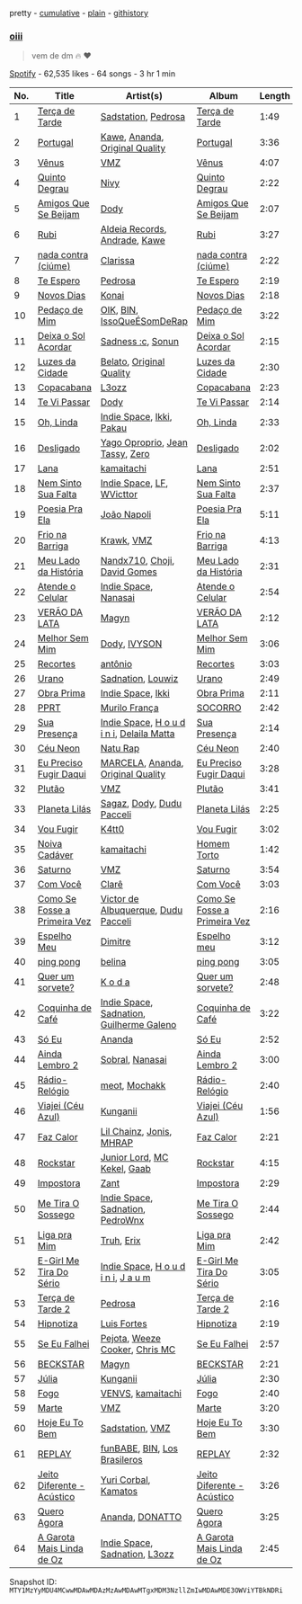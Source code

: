 pretty - [cumulative](/playlists/cumulative/37i9dQZF1DXcSVNtcbJ15L.md) - [plain](/playlists/plain/37i9dQZF1DXcSVNtcbJ15L) - [githistory](https://github.githistory.xyz/mackorone/spotify-playlist-archive/blob/main/playlists/plain/37i9dQZF1DXcSVNtcbJ15L)

### [oiii](https://open.spotify.com/playlist/37i9dQZF1DXcSVNtcbJ15L)

> vem de dm 🔥  ❤️

[Spotify](https://open.spotify.com/user/spotify) - 62,535 likes - 64 songs - 3 hr 1 min

| No. | Title | Artist(s) | Album | Length |
|---|---|---|---|---|
| 1 | [Terça de Tarde](https://open.spotify.com/track/2XyHmHCOvNogoRiWBA1L1I) | [Sadstation](https://open.spotify.com/artist/4OFUU6MkPNc2X96UJMlR0h), [Pedrosa](https://open.spotify.com/artist/41iSmIaCOZWguy6ZVspcF2) | [Terça de Tarde](https://open.spotify.com/album/0hEmoFuvmyY7UOTUElgLmu) | 1:49 |
| 2 | [Portugal](https://open.spotify.com/track/1tLBXifMqnSqLZrk1Rsl8n) | [Kawe](https://open.spotify.com/artist/1TYJOhNSxMOODWiDVhuyZb), [Ananda](https://open.spotify.com/artist/2TqXAXuNUnnzzCTuAs5DX5), [Original Quality](https://open.spotify.com/artist/5ZTnWo7IY6rdIxm6aTSR84) | [Portugal](https://open.spotify.com/album/5Acna8vDUeXMHpPTjf3J3h) | 3:36 |
| 3 | [Vênus](https://open.spotify.com/track/5TChJtHcdZXJILz64SylZi) | [VMZ](https://open.spotify.com/artist/5sgcRRQA3HrL1AVk6oMUeg) | [Vênus](https://open.spotify.com/album/3IWdWQcegW47JGPRM30t5S) | 4:07 |
| 4 | [Quinto Degrau](https://open.spotify.com/track/3FmdH6c6eh2fQZ0UNwuVMz) | [Nivy](https://open.spotify.com/artist/70cJFTHKCTRuBdNNn741Xh) | [Quinto Degrau](https://open.spotify.com/album/07wckfxRJIRQKwWyqr8VI8) | 2:22 |
| 5 | [Amigos Que Se Beijam](https://open.spotify.com/track/5b7LOeiHvIhmj7rxzPSrzm) | [Dody](https://open.spotify.com/artist/57zabUYj0PmYHv4YeaeiEs) | [Amigos Que Se Beijam](https://open.spotify.com/album/0GxaNSeUoWDFYolnWKvGzN) | 2:07 |
| 6 | [Rubi](https://open.spotify.com/track/3SOiQUQ988zKilwom5t0tS) | [Aldeia Records](https://open.spotify.com/artist/5q9yc7RScObCN016xvstXM), [Andrade](https://open.spotify.com/artist/2R5AqLTQob9ojaJVg26TDQ), [Kawe](https://open.spotify.com/artist/1TYJOhNSxMOODWiDVhuyZb) | [Rubi](https://open.spotify.com/album/4kEjE9IxjZuHveMQ62t6bw) | 3:27 |
| 7 | [nada contra \(ciúme\)](https://open.spotify.com/track/1YGLrVineKYS0UzvBAA3gH) | [Clarissa](https://open.spotify.com/artist/0DLHvj99Ne31Ockr6koARK) | [nada contra \(ciúme\)](https://open.spotify.com/album/0GKDqWpEF0cRw9Q6Ha1zpH) | 2:22 |
| 8 | [Te Espero](https://open.spotify.com/track/0DJDVFbVe9KF4xnVxDhi09) | [Pedrosa](https://open.spotify.com/artist/41iSmIaCOZWguy6ZVspcF2) | [Te Espero](https://open.spotify.com/album/4VOctUPHdfnjnQUXsJ9J36) | 2:19 |
| 9 | [Novos Dias](https://open.spotify.com/track/4mn42Ofg4kUBUmRAwiZjft) | [Konai](https://open.spotify.com/artist/12YpLBd0FvDYA0c4nsaxFp) | [Novos Dias](https://open.spotify.com/album/5w2QDXAhOMe4SjyiM59yT5) | 2:18 |
| 10 | [Pedaço de Mim](https://open.spotify.com/track/2fEgPCDD0qRvZeVrY381EW) | [OIK](https://open.spotify.com/artist/1B5n6jsxvFldc6Nq8Wx8VJ), [BIN](https://open.spotify.com/artist/1WXbiUMl1AT9Inb619xPUg), [IssoQueÉSomDeRap](https://open.spotify.com/artist/43DrL9cHm49HEwg85idE2c) | [Pedaço de Mim](https://open.spotify.com/album/0msDENReQijY9ggVdqOw9B) | 3:22 |
| 11 | [Deixa o Sol Acordar](https://open.spotify.com/track/3Jb0xeInjjQslSrgUj3bPC) | [Sadness :c](https://open.spotify.com/artist/5pvKSKOm1QGAf5BZoD9WEr), [Sonun](https://open.spotify.com/artist/3qGEW1rw4ehiyz3ySwTxMZ) | [Deixa o Sol Acordar](https://open.spotify.com/album/3cWxjqkOUmYcQ7AC28c3Kp) | 2:15 |
| 12 | [Luzes da Cidade](https://open.spotify.com/track/2CTTflN4rA96cmMq8NpjND) | [Belato](https://open.spotify.com/artist/1j0b8QZNoluRO17A2PJh62), [Original Quality](https://open.spotify.com/artist/5ZTnWo7IY6rdIxm6aTSR84) | [Luzes da Cidade](https://open.spotify.com/album/2be4Abf3oT5rIfeNvcINIX) | 2:30 |
| 13 | [Copacabana](https://open.spotify.com/track/2tyvnpNAEWSH7ZMLxDwnFV) | [L3ozz](https://open.spotify.com/artist/2re8PPjIT5xydo7CAYQb02) | [Copacabana](https://open.spotify.com/album/059xp13b7fffD12Rdc2XDs) | 2:23 |
| 14 | [Te Vi Passar](https://open.spotify.com/track/49jP8SX1HfjBi5cw3g8Ctq) | [Dody](https://open.spotify.com/artist/57zabUYj0PmYHv4YeaeiEs) | [Te Vi Passar](https://open.spotify.com/album/5Cmil5GE8LJ46Nu1Yw1690) | 2:14 |
| 15 | [Oh, Linda](https://open.spotify.com/track/2mCs9GkmTggqhWIBm4a9RO) | [Indie Space](https://open.spotify.com/artist/0W1Rb8JlinMAExLtluwWxr), [Ikki](https://open.spotify.com/artist/5uxYttuMvoojMzmPmWWg6T), [Pakau](https://open.spotify.com/artist/111jpJz8XiWltrlZwZPioK) | [Oh, Linda](https://open.spotify.com/album/2dD4DpNJXtmPCtxuOaLltY) | 2:33 |
| 16 | [Desligado](https://open.spotify.com/track/2919vhmu3wuoNnUgcZBL6w) | [Yago Oproprio](https://open.spotify.com/artist/7HoPy2YmahCCaYaFSFq497), [Jean Tassy](https://open.spotify.com/artist/6XQrv3AiNUS61JFK1VITTU), [Zero](https://open.spotify.com/artist/1t58HpJzdyzWvRl2mo0ZIR) | [Desligado](https://open.spotify.com/album/0ZMqBtsnyJiSPmFVRC2pSC) | 2:02 |
| 17 | [Lana](https://open.spotify.com/track/6njzueGON26Kj3dy0wQUxs) | [kamaitachi](https://open.spotify.com/artist/1ISc8zhrqxd5WrJMkMMLSm) | [Lana](https://open.spotify.com/album/0EOvuq1kpXFM5N6ZUCfZj5) | 2:51 |
| 18 | [Nem Sinto Sua Falta](https://open.spotify.com/track/4BxNHRXUeuploDVNrxnUX6) | [Indie Space](https://open.spotify.com/artist/0W1Rb8JlinMAExLtluwWxr), [LF](https://open.spotify.com/artist/4XTEaGrwzx4f87DfPztViW), [WVicttor](https://open.spotify.com/artist/4czNp3alCTl7x8X2v0Yhr5) | [Nem Sinto Sua Falta](https://open.spotify.com/album/0ptQMvWY7zn7cIGD6iWoE8) | 2:37 |
| 19 | [Poesia Pra Ela](https://open.spotify.com/track/2muI2ZlXv8AVeoB2cE5kTl) | [João Napoli](https://open.spotify.com/artist/0LcE3YrT8d2Bc0ylmnnx1L) | [Poesia Pra Ela](https://open.spotify.com/album/4WJqg5tBknaiUoa9oH7sPU) | 5:11 |
| 20 | [Frio na Barriga](https://open.spotify.com/track/2hZ6Ap7gFkSoGBOFHw89Ql) | [Krawk](https://open.spotify.com/artist/7a99I3BHPvsv4aBVNqb4g4), [VMZ](https://open.spotify.com/artist/5sgcRRQA3HrL1AVk6oMUeg) | [Frio na Barriga](https://open.spotify.com/album/26JIFAIG2z4jDSVK75vHr3) | 4:13 |
| 21 | [Meu Lado da História](https://open.spotify.com/track/08LiZsFrLkWYtd20jeqWLh) | [Nandx710](https://open.spotify.com/artist/6Kk3DH8cxWFrTq9ajqck22), [Choji](https://open.spotify.com/artist/2gx1zKYcIAUboisufcHkjB), [David Gomes](https://open.spotify.com/artist/16hlg6k7mG0fnOOWxVBmuV) | [Meu Lado da História](https://open.spotify.com/album/5mWCIurXAUfxn3e0K9WX4T) | 2:31 |
| 22 | [Atende o Celular](https://open.spotify.com/track/4EOqOj69x0J7adGabCvKjw) | [Indie Space](https://open.spotify.com/artist/0W1Rb8JlinMAExLtluwWxr), [Nanasai](https://open.spotify.com/artist/67PBrqP0nECUumF2AQ8G6S) | [Atende o Celular](https://open.spotify.com/album/6K0ErGr3QPMvDttVAnG8di) | 2:54 |
| 23 | [VERÃO DA LATA](https://open.spotify.com/track/4wUmnHlr4iogXJJEinjX5q) | [Magyn](https://open.spotify.com/artist/4WQ90yZHNwvRHZSWCG5dpU) | [VERÃO DA LATA](https://open.spotify.com/album/5cgpuZRjShzDMoHav6aT7X) | 2:12 |
| 24 | [Melhor Sem Mim](https://open.spotify.com/track/1hUzkO738a6LoYIBhMCR0r) | [Dody](https://open.spotify.com/artist/57zabUYj0PmYHv4YeaeiEs), [IVYSON](https://open.spotify.com/artist/4oZ941RuRcTCaWxV8YptJu) | [Melhor Sem Mim](https://open.spotify.com/album/088K4X8hrYw2RTyxs6q77A) | 3:06 |
| 25 | [Recortes](https://open.spotify.com/track/7EtVFjjD8UPvBgihf5YPFy) | [antônio](https://open.spotify.com/artist/0gBzJRqpKs6se8l0coo7ue) | [Recortes](https://open.spotify.com/album/7bzLCXibLD9nzYwE7iBR8y) | 3:03 |
| 26 | [Urano](https://open.spotify.com/track/4EJNoAGrRzb9020WLghozN) | [Sadnation](https://open.spotify.com/artist/03eBztaT761cekpkMOZEDY), [Louwiz](https://open.spotify.com/artist/0Q7iTb96HAijk2P0kQ9Xp3) | [Urano](https://open.spotify.com/album/7AvojkVgptdIw9PBtW9uwY) | 2:49 |
| 27 | [Obra Prima](https://open.spotify.com/track/1sKpYhvUIcTewqsrIUEHoS) | [Indie Space](https://open.spotify.com/artist/0W1Rb8JlinMAExLtluwWxr), [Ikki](https://open.spotify.com/artist/5uxYttuMvoojMzmPmWWg6T) | [Obra Prima](https://open.spotify.com/album/74x5o43BW51HjgZeWDZIGD) | 2:11 |
| 28 | [PPRT](https://open.spotify.com/track/7jRujYuZFzPMMk2PMG7SfZ) | [Murilo França](https://open.spotify.com/artist/0PyoItyf0vbCXpSRuSdbtn) | [SOCORRO](https://open.spotify.com/album/4zpfBMqFzFyDUQA2y6KKKD) | 2:42 |
| 29 | [Sua Presença](https://open.spotify.com/track/2O1CgtFQhx7StmDxNg5Isq) | [Indie Space](https://open.spotify.com/artist/0W1Rb8JlinMAExLtluwWxr), [H o u d i n i](https://open.spotify.com/artist/2xysuV21VYh93dle4QZq7T), [Delaila Matta](https://open.spotify.com/artist/4hLKMU32ZyHZQ9vlYXCweB) | [Sua Presença](https://open.spotify.com/album/4J1rpTfBX9wyzM8CO5ODy5) | 2:14 |
| 30 | [Céu Neon](https://open.spotify.com/track/77lJZx5Aj7FymJE1nPuc0N) | [Natu Rap](https://open.spotify.com/artist/0PtLgb2wKQeuLHaNftz0mk) | [Céu Neon](https://open.spotify.com/album/0tOuA6nhzH5sUn3ZSLrvLM) | 2:40 |
| 31 | [Eu Preciso Fugir Daqui](https://open.spotify.com/track/4nHnd42dlZe4pvmEVl3Yst) | [MARCELA](https://open.spotify.com/artist/3hFbbks3zwyoCO6GEBu3wt), [Ananda](https://open.spotify.com/artist/2TqXAXuNUnnzzCTuAs5DX5), [Original Quality](https://open.spotify.com/artist/5ZTnWo7IY6rdIxm6aTSR84) | [Eu Preciso Fugir Daqui](https://open.spotify.com/album/4YiFLVrTe54WuZrcjrsFoD) | 3:28 |
| 32 | [Plutão](https://open.spotify.com/track/3ydmNkAyYq0AKtG8sTfE9P) | [VMZ](https://open.spotify.com/artist/5sgcRRQA3HrL1AVk6oMUeg) | [Plutão](https://open.spotify.com/album/2sZzCGg7xCNdWQwoVaFuro) | 3:41 |
| 33 | [Planeta Lilás](https://open.spotify.com/track/1WC5DDdi6iSoYzrRb6pX8V) | [Sagaz](https://open.spotify.com/artist/5rl6n6CUJu1WGsvzf5m8M8), [Dody](https://open.spotify.com/artist/57zabUYj0PmYHv4YeaeiEs), [Dudu Pacceli](https://open.spotify.com/artist/5O6LBBltqS4jHn90iy85Bj) | [Planeta Lilás](https://open.spotify.com/album/7rhYE7LriwOaFMkPjB4qpR) | 2:25 |
| 34 | [Vou Fugir](https://open.spotify.com/track/2zC4ae9xvZduLtJY8wHpc9) | [K4tt0](https://open.spotify.com/artist/5YpokbwUkNnmqyKVJiO2E3) | [Vou Fugir](https://open.spotify.com/album/3RbJ7Fv2U1rILm2AiThpEM) | 3:02 |
| 35 | [Noiva Cadáver](https://open.spotify.com/track/1e0S2LL2am7tFwrUxCI9oV) | [kamaitachi](https://open.spotify.com/artist/1ISc8zhrqxd5WrJMkMMLSm) | [Homem Torto](https://open.spotify.com/album/4ghHxBJbufMNGo6eD0NsOL) | 1:42 |
| 36 | [Saturno](https://open.spotify.com/track/30929halSXzxtYut5Jm152) | [VMZ](https://open.spotify.com/artist/5sgcRRQA3HrL1AVk6oMUeg) | [Saturno](https://open.spotify.com/album/4sB0goURJma5hqTtI1MdEx) | 3:54 |
| 37 | [Com Você](https://open.spotify.com/track/1DpeR4mARvKqjLakvmISxa) | [Clarê](https://open.spotify.com/artist/3tCje10vtuMxVbrL64EsMF) | [Com Você](https://open.spotify.com/album/4cWeVMCz1c5n7kVS0nzEgp) | 3:03 |
| 38 | [Como Se Fosse a Primeira Vez](https://open.spotify.com/track/7feU3MT0RImQ1pC2DJHbCw) | [Victor de Albuquerque](https://open.spotify.com/artist/5HJapWQnaATkzrc8UGlKgD), [Dudu Pacceli](https://open.spotify.com/artist/5O6LBBltqS4jHn90iy85Bj) | [Como Se Fosse a Primeira Vez](https://open.spotify.com/album/0y13SIfG3kpyhMJWx01kYK) | 2:16 |
| 39 | [Espelho Meu](https://open.spotify.com/track/7JDV1Mw6D8IQJst0w3NYmD) | [Dimitre](https://open.spotify.com/artist/4mzh8Rz93TKnaChyWoZGxz) | [Espelho meu](https://open.spotify.com/album/3uxyRYWIKDu89kIbt1AoUa) | 3:12 |
| 40 | [ping pong](https://open.spotify.com/track/44hMfAKIEFgSCBdgjVVjHr) | [belina](https://open.spotify.com/artist/3WhJVsZAzkUvuUQt2UycMg) | [ping pong](https://open.spotify.com/album/6UuwUOUJpp0vwpQgFdviTN) | 3:05 |
| 41 | [Quer um sorvete?](https://open.spotify.com/track/7FvudQjnqmKHru7whaHVY3) | [K o d a](https://open.spotify.com/artist/0d39uPZOBEBNEai4P6eKoC) | [Quer um sorvete?](https://open.spotify.com/album/0JG3s687wofD6eQpa2FofA) | 2:48 |
| 42 | [Coquinha de Café](https://open.spotify.com/track/2wKsVwVQzc9tp9zdNRmwB1) | [Indie Space](https://open.spotify.com/artist/0W1Rb8JlinMAExLtluwWxr), [Sadnation](https://open.spotify.com/artist/03eBztaT761cekpkMOZEDY), [Guilherme Galeno](https://open.spotify.com/artist/31aLhhJNZBcilYlPCXxdGv) | [Coquinha de Café](https://open.spotify.com/album/3HQ8wBouWUkLeljTZLKmtO) | 3:22 |
| 43 | [Só Eu](https://open.spotify.com/track/6MOKtdcZrMOjTFcAOqKyQQ) | [Ananda](https://open.spotify.com/artist/2TqXAXuNUnnzzCTuAs5DX5) | [Só Eu](https://open.spotify.com/album/5BP4n60jKYxbs3HSo2944E) | 2:52 |
| 44 | [Ainda Lembro 2](https://open.spotify.com/track/5zEu047A1dckMMPk2ipsIP) | [Sobral](https://open.spotify.com/artist/1iffB8upqqDnx6UX8P3kz2), [Nanasai](https://open.spotify.com/artist/67PBrqP0nECUumF2AQ8G6S) | [Ainda Lembro 2](https://open.spotify.com/album/7JmNFkUeNhHBgqAHlOucMP) | 3:00 |
| 45 | [Rádio\-Relógio](https://open.spotify.com/track/6hrq44XyDxvIkhemm70sbd) | [meot](https://open.spotify.com/artist/20xtrfwLue7Sslipsez0NI), [Mochakk](https://open.spotify.com/artist/0rTh1tAdrEbdKZBTiiAQSo) | [Rádio\-Relógio](https://open.spotify.com/album/1Y2Nb9q1h3WK2NjSdVGX6u) | 2:40 |
| 46 | [Viajei \(Céu Azul\)](https://open.spotify.com/track/1v8d01YpILuG1zEbjoYVBl) | [Kunganii](https://open.spotify.com/artist/6Q52y6Y1JkSEMPnFSd5nlv) | [Viajei \(Céu Azul\)](https://open.spotify.com/album/5FvBLrkA6aphReFKdbeIMz) | 1:56 |
| 47 | [Faz Calor](https://open.spotify.com/track/3ZaK8PfUPouyYTjg1FwBrg) | [Lil Chainz](https://open.spotify.com/artist/6LRVpC7lJ4IYrPNeAiylYB), [Jonis](https://open.spotify.com/artist/12nbzTpTTl5EW9LmNcY7Sn), [MHRAP](https://open.spotify.com/artist/7w4W5Yr7oTBAqhglv0IP87) | [Faz Calor](https://open.spotify.com/album/0atczb3hWSrMtRyOhvFXUM) | 2:21 |
| 48 | [Rockstar](https://open.spotify.com/track/6MeMDyJpSZ25KIxksb6buc) | [Junior Lord](https://open.spotify.com/artist/6rFkZxhheU9l1nODgZm4SP), [MC Kekel](https://open.spotify.com/artist/2ZXnTEyYopSLCDiz5Z0XIf), [Gaab](https://open.spotify.com/artist/2iK1rsbYstkSVn57M4s8ut) | [Rockstar](https://open.spotify.com/album/5hhi0tip2L13MxUfE9QNeu) | 4:15 |
| 49 | [Impostora](https://open.spotify.com/track/6ExrmqIqeqynFQdC65B1gE) | [Zant](https://open.spotify.com/artist/0GVaM9LtM51CEGq6FJ3MC8) | [Impostora](https://open.spotify.com/album/2uqjImKj6YXjeojVG2zPWG) | 2:29 |
| 50 | [Me Tira O Sossego](https://open.spotify.com/track/2os0PZg85oglHfJtBfpz6t) | [Indie Space](https://open.spotify.com/artist/0W1Rb8JlinMAExLtluwWxr), [Sadnation](https://open.spotify.com/artist/03eBztaT761cekpkMOZEDY), [PedroWnx](https://open.spotify.com/artist/6xhWbJdf04v6FfSXOQWxP1) | [Me Tira O Sossego](https://open.spotify.com/album/2es0GKloxQo0T6EOQtwBF2) | 2:44 |
| 51 | [Liga pra Mim](https://open.spotify.com/track/519BX7HBoxCmvlqv4XKo7L) | [Truh](https://open.spotify.com/artist/7htWEHwEK1hZFkDeTkdOHQ), [Erix](https://open.spotify.com/artist/1nBbgjGsyozg0Ybfr49tma) | [Liga pra Mim](https://open.spotify.com/album/4kJq6ltzbq9VJw0Bwgq32O) | 2:42 |
| 52 | [E\-Girl Me Tira Do Sério](https://open.spotify.com/track/0GlUNYKRfTGhnSBzIgquPE) | [Indie Space](https://open.spotify.com/artist/0W1Rb8JlinMAExLtluwWxr), [H o u d i n i](https://open.spotify.com/artist/2xysuV21VYh93dle4QZq7T), [J a u m](https://open.spotify.com/artist/1IyuVaJ5TMJ9GYJBYVu5Di) | [E\-Girl Me Tira Do Sério](https://open.spotify.com/album/4mhUCtMXTaGylGsZBFKz2Y) | 3:05 |
| 53 | [Terça de Tarde 2](https://open.spotify.com/track/3MlMMabvVmUVrAGHekqAOn) | [Pedrosa](https://open.spotify.com/artist/41iSmIaCOZWguy6ZVspcF2) | [Terça de Tarde 2](https://open.spotify.com/album/7y3db4Z73wTyMTCacTcUtL) | 2:16 |
| 54 | [Hipnotiza](https://open.spotify.com/track/0dkyy1SM9pU1AND0NhaiFc) | [Luis Fortes](https://open.spotify.com/artist/59jhGrdFhrRFKR9AbmcBmg) | [Hipnotiza](https://open.spotify.com/album/78VwZTQlrrIBEruikZrNRJ) | 2:19 |
| 55 | [Se Eu Falhei](https://open.spotify.com/track/7fltehcRKtCLn1ddVz53vM) | [Pejota](https://open.spotify.com/artist/3W10YNoIzqgJymjc5ULDzu), [Weeze Cooker](https://open.spotify.com/artist/2rgWI1W1YEsU6oeYJLbfWo), [Chris MC](https://open.spotify.com/artist/0obu7Om4zu9ahul5DI4JtY) | [Se Eu Falhei](https://open.spotify.com/album/0nwZA8g6vvpBbQ9kon3FlL) | 2:57 |
| 56 | [BECKSTAR](https://open.spotify.com/track/7yqLFVLpu9i41mQvMkQNUv) | [Magyn](https://open.spotify.com/artist/4WQ90yZHNwvRHZSWCG5dpU) | [BECKSTAR](https://open.spotify.com/album/38m3QTMDvnfTMz12tAZmBa) | 2:21 |
| 57 | [Júlia](https://open.spotify.com/track/4BN1FuzbCcBkULDpCVXeg9) | [Kunganii](https://open.spotify.com/artist/6Q52y6Y1JkSEMPnFSd5nlv) | [Júlia](https://open.spotify.com/album/5xHjd2zRPkv0rESSnVBPVH) | 2:30 |
| 58 | [Fogo](https://open.spotify.com/track/7ev64ImfrKOFhReYZ0AJBj) | [VENVS](https://open.spotify.com/artist/2ocUyV60vAnpvfuqszD3XG), [kamaitachi](https://open.spotify.com/artist/1ISc8zhrqxd5WrJMkMMLSm) | [Fogo](https://open.spotify.com/album/36N0m4UtqwvrfpLWd6aFKi) | 2:40 |
| 59 | [Marte](https://open.spotify.com/track/77Dr548oQBYjy5zbVyn8QL) | [VMZ](https://open.spotify.com/artist/5sgcRRQA3HrL1AVk6oMUeg) | [Marte](https://open.spotify.com/album/7LwqaFIUzOj366DPg81IAJ) | 3:20 |
| 60 | [Hoje Eu To Bem](https://open.spotify.com/track/22CjgU71oAk6kIY8HDYxWL) | [Sadstation](https://open.spotify.com/artist/4OFUU6MkPNc2X96UJMlR0h), [VMZ](https://open.spotify.com/artist/5sgcRRQA3HrL1AVk6oMUeg) | [Hoje Eu To Bem](https://open.spotify.com/album/4kgrFABuHVoPSYgk2TyBMb) | 3:30 |
| 61 | [REPLAY](https://open.spotify.com/track/1Zkb83g9CET0JiQ9vxlFIQ) | [funBABE](https://open.spotify.com/artist/7BDrGAjK6k6TyxEKxRuHSl), [BIN](https://open.spotify.com/artist/1WXbiUMl1AT9Inb619xPUg), [Los Brasileros](https://open.spotify.com/artist/0j1Tuh5A6zWMI4nAjPjBsW) | [REPLAY](https://open.spotify.com/album/7K1PyJWCfvFn1ke2sTbpxE) | 2:32 |
| 62 | [Jeito Diferente \- Acústico](https://open.spotify.com/track/0O5JuNqZeOJ2jeDVHA9Vr3) | [Yuri Corbal](https://open.spotify.com/artist/5E6mvHSxFAjNBveyskWTjy), [Kamatos](https://open.spotify.com/artist/3aANIxbg5GNj2aGxxpg4Mr) | [Jeito Diferente \- Acústico](https://open.spotify.com/album/5Vthk2BIlfndHneMQqGZT3) | 3:26 |
| 63 | [Quero Agora](https://open.spotify.com/track/2EaOYBodrkKFceFdbIBRYC) | [Ananda](https://open.spotify.com/artist/2TqXAXuNUnnzzCTuAs5DX5), [DONATTO](https://open.spotify.com/artist/60Weneae5YHv3X6F3pyZkQ) | [Quero Agora](https://open.spotify.com/album/0Wwfj23cw97BCGrOHznMvQ) | 3:25 |
| 64 | [A Garota Mais Linda de Oz](https://open.spotify.com/track/6blFfIKfjek2zgrcNjWcnU) | [Indie Space](https://open.spotify.com/artist/0W1Rb8JlinMAExLtluwWxr), [Sadnation](https://open.spotify.com/artist/03eBztaT761cekpkMOZEDY), [L3ozz](https://open.spotify.com/artist/2re8PPjIT5xydo7CAYQb02) | [A Garota Mais Linda de Oz](https://open.spotify.com/album/6EnL3B0Co201xFS185pL0B) | 2:45 |

Snapshot ID: `MTY1MzYyMDU4MCwwMDAwMDAzMzAwMDAwMTgxMDM3NzllZmIwMDAwMDE3OWViYTBkNDRi`
